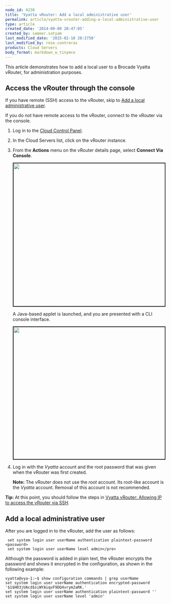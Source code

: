 ```yaml
---
node_id: 4230
title: 'Vyatta vRouter: Add a local administrative user'
permalink: article/vyatta-vrouter-adding-a-local-administrative-user
type: article
created_date: '2014-09-09 20:47:05'
created_by: sameer.satyam
last_modified_date: '2015-02-18 20:3750'
last_modified_by: rose.contreras
products: Cloud Servers
body_format: markdown_w_tinymce
---
```


This article demonstrates how to add a local user to a Brocade Vyatta vRouter, for administration purposes.

## Access the vRouter through the console

If you have remote (SSH) access to the vRouter, skip to <a href="#localadmin">Add a local administrative user</a>.

If you do not have remote access to the vRouter, connect to the vRouter via the console. 

1.	Log in to the [Cloud Control Panel](https://mycloud.rackspace.com).

2.	In the Cloud Servers list, click on the vRouter instance.

3.	From the **Actions** menu on the vRouter details page, select **Connect Via Console**.

    <img src="/knowledge_center/sites/default/files/field/image/880-1_0.png" alt="" width="808" height="451" border="2" />

    A Java-based applet is launched, and you are presented with a CLI console interface.

    <img src="/knowledge_center/sites/default/files/field/image/880-2.png" width="659" height="417" alt="" border="2"  />

4.	Log in with the *Vyatta* account and the root password that was given when the vRouter was first created.

    **Note:** The vRouter does not use the *root* account. Its root-like account is the *Vyatta* account. Removal of this account is not recommended.

**Tip:** At this point, you should follow the steps in [Vyatta vRouter: Allowing IP to access the vRouter via SSH](https://www.rackspace.com/knowledge_center/article/vyatta-vrouter-allow-an-ip-address-to-access-the-vrouter-via-ssh).


<a id="localadmin"></a>
## Add a local administrative user

After you are logged in to the vRouter, add the user as follows:

	 set system login user userName authentication plaintext-password <password>
	 set system login user userName level admin</pre>


Although the password is added in plain text, the vRouter encrypts the password and shows it encrypted in the configuration, as shown in the following example:

    vyatta@vya-1:~$ show configuration commands | grep userName
	set system login user userName authentication encrypted-password '$1$H03jUAcd$siWYAiqvF9DQ4vrym2aRK.'
	set system login user userName authentication plaintext-password ''
	set system login user userName level 'admin'
